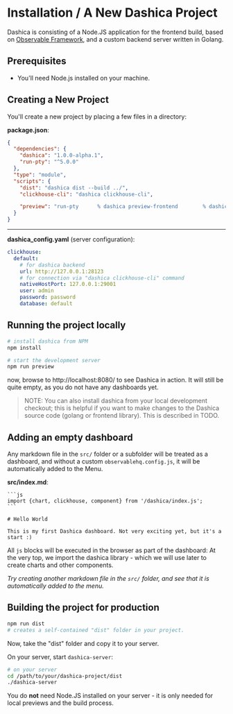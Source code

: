 # Installation / A New Dashica Project

Dashica is consisting of a Node.JS application for the frontend build, based
on [Observable Framework](https://observablehq.com/framework/), and a custom
backend server written in Golang.

## Prerequisites

- You'll need Node.js installed on your machine.

## Creating a New Project

You'll create a new project by placing a few files in a directory:

**package.json**:

```json
{
  "dependencies": {
    "dashica": "1.0.0-alpha.1",
    "run-pty": "^5.0.0"
  },
  "type": "module",
  "scripts": {
    "dist": "dashica dist --build ../",
    "clickhouse-cli": "dashica clickhouse-cli",

    "preview": "run-pty      % dashica preview-frontend        % dashica server --dev --build ../"
  }
}
```

---
**dashica_config.yaml** (server configuration):

```yaml
clickhouse:
  default:
    # for dashica backend
    url: http://127.0.0.1:28123
    # for connection via "dashica clickhouse-cli" command
    nativeHostPort: 127.0.0.1:29001
    user: admin
    password: password
    database: default
```

## Running the project locally

```bash
# install dashica from NPM
npm install

# start the development server
npm run preview
```

now, browse to http://localhost:8080/ to see Dashica in action. It will still be quite empty, as you do not have any dashboards yet.

> NOTE: You can also install dashica from your local development checkout; this is helpful if you want to
> make changes to the Dashica source code (golang or frontend library). This is described in TODO.

## Adding an empty dashboard

Any markdown file in the `src/` folder or a subfolder will be treated as a dashboard, and without a custom `observablehq.config.js`, 
it will be automatically added to the Menu.

**src/index.md**:


    ```js
    import {chart, clickhouse, component} from '/dashica/index.js';
    ```

    # Hello World
    
    This is my first Dashica dashboard. Not very exciting yet, but it's a start :)


All `js` blocks will be executed in the browser as part of the dashboard:
At the very top, we import the dashica library - which we will use later to create charts and other components.

*Try creating another markdown file in the `src/` folder, and see that it is automatically added to the menu.*

## Building the project for production

```bash
npm run dist
# creates a self-contained "dist" folder in your project.
```

Now, take the "dist" folder and copy it to your server.

On your server, start `dashica-server`:

```bash
# on your server
cd /path/to/your/dashica-project/dist
./dashica-server
```

You do **not** need Node.JS installed on your server - it is only needed for local previews and the build process.